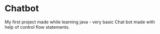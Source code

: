 # Chatbot
My first project made while learning java - very basic Chat bot made with help of control flow statements.
